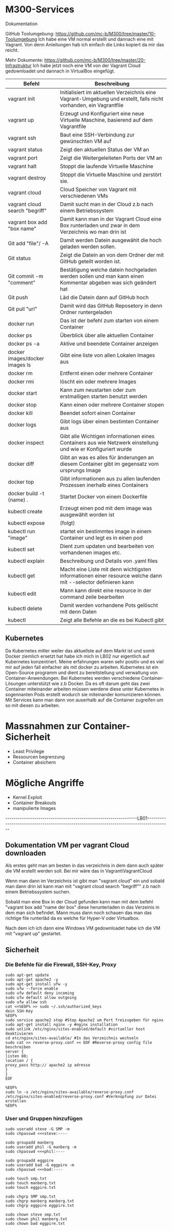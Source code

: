 # M300-Services
Dokumentation

GitHub Toolumgebung: https://github.com/mc-b/M300/tree/master/10-Toolumgebung
	Ich habe eine VM normal erstellt und dannach eine mit Vagrant.
    Von denn Anleitungen hab ich einfach die Links kopiert da mir das reicht.

Mehr Dokumente: https://github.com/mc-b/M300/tree/master/20-Infrastruktur
	Ich habe jetzt noch eine VM von der Vagrant Cloud gedownloadet und dannach in VirtualBox eingefügt.
	
  | Befehl                         | Beschreibung																										|
  |--------------------------------|--------------------------------------------------------------------------------------------------------------------|
  |vagrant init				   	   |Initialisiert im aktuellen Verzeichnis eine Vagrant-Umgebung und erstellt, falls nicht vorhanden, ein Vagrantfile   |
  |vagrant up					   |Erzeugt und Konfiguriert eine neue Virtuelle Maschine, basierend auf dem Vagrantfile                                |
  |vagrant ssh					   |Baut eine SSH-Verbindung zur gewünschten VM auf                                                                     |
  |vagrant status				   |Zeigt den aktuellen Status der VM an                                                                                |
  |vagrant port					   |Zeigt die Weitergeleiteten Ports der VM an                                                                          |
  |vagrant halt					   |Stoppt die laufende Virtuelle Maschine                                                                              |
  |vagrant destroy				   |Stoppt die Virtuelle Maschine und zerstört sie.                                                                     |
  |vagrant cloud                   |Cloud Speicher von Vagrant mit verschiedenen VMs																	|
  |vagrant cloud search "begriff"  |Damit sucht man in der Cloud z.b nach einem Betriebssystem															|
  |vagrant box add "box name"	   |Damit kann man in der Vagrant Cloud eine Box runterladen und zwar in dem Verzeichnis wo man drin ist				|
  |Git add "file"/ -A			   |Damit werden Datein ausgewählt die hoch geladen werden sollen.                                                      |
  |Git status                      |Zeigt die Datein an von dem Ordner der mit GitHub geteilt worden ist.                                               |
  |Git commit -m "comment"		   |Bestätigung welche datein hochgeladen werden sollen und man kann einen Kommentar abgeben was sich geändert hat      |
  |Git push                        |Läd die Datein dann auf GitHub hoch                                                                                 |
  |Git pull "url"                  |Damit wird das GitHub Reposetory in denn Ordner runtergeladen                                                       |
  |docker run 					   |Das ist der befehl zum starten von einem Container																	|
  |docker ps					   |Überblick über alle aktuellen Container																				|
  |docker ps -a					   |Aktive und beendete Container anzeigen																				|
  |docker images/docker images ls  |Gibt eine liste von allen Lokalen Images aus 																		|
  |docker rm					   |Entfernt einen oder mehrere Container																				|
  |docker rmi					   |löscht ein oder mehrere Images																						|
  |docker start					   |Kann zum neustarten oder zum erstmalligen starten benutzt werden													|
  |docker stop					   |Kann einen oder mehrere Container stopen																			|
  |docker kill 					   |Beendet sofort einen Container																						|
  |docker logs					   |Gibt logs über einen bestimten Container aus																		|
  |docker inspect				   |Gibt alle Wichtigen informationen eines Containers aus wie Netzwerk einstellung und wie er Konfiguriert wurde		|
  |docker diff					   |Gibt an was es alles für änderungen an diesem Container gibt im gegensatz vom ursprungs Image						|
  |docker top					   |Gibt informationen aus zu allen laufenden Prozessen inerhalb eines Containers										|
  |docker build -t (name) .		   |Startet Docker von einem Dockerfile																					|
  |kubectl create				   |Erzeugt einen pod mit dem image was ausgewählt worden ist															|
  |kubectl expose				   |(folgt)																												|
  |kubectl run "image"			   |startet ein bestimmtes image in einem Container und legt es in einen pod											|
  |kubectl set 					   |Dient zum updaten und bearbeiten von vorhandenen images etc.														|
  |kubectl explain 				   |Beschreibung und Details von .yaml files																			|
  |kubectl get                     |Macht eine Liste mit denn wichtigsten informationen einer resource welche dann mit --selector definieren kann		|
  |kubectl edit 				   |Mann kann direkt eine resource in der command zeile bearbeiten													    |
  |kubectl delete				   |Damit werden vorhandene Pots gelöscht mit denn Daten																|
  |kubectl						   |Zeigt alle Befehle an die es bei Kubectl gibt																		|
  
## Kubernetes

Da Kubernetes mitler weiler das aktuellste auf dem Markt ist und somit Docker ziemlich ersetzt hat habe ich mich in LB02 nur eigentlich auf Kubernetes
konzentriert. Meine erfahrungen waren sehr positiv und es viel mir auf jeden fall einfacher als mit docker zu arbeiten.
Kubernetes ist ein Open-Source programm und dient zu bereitstellung und verwaltung von Container-Anwendungen. Bei Kubernetes werden verschiedene Container-Lösungen
unterstützt wie z.b Docker. Da es oft darum geht das zwei Container miteinander arbeiten müssen werdene diese unter Kubernetes in sogennanten Pods erstellt wodurch sie
miteinander komunizieren können. Mit Services kann man dann von auserhalb auf die Container zugreifen um so mit diesen zu arbeiten.


# Massnahmen zur Container-Sicherheit
- Least Privilege
- Ressourcen begrenzung
- Container absichern

# Mögliche Angriffe
- Kernel Exploit
- Container Breakouts
- manipulierte Images

----------------------------------------------------------------LB01-----------------------------------------------------------------------------------------  
  
## Dokumentation VM per vagrant Cloud downloaden


Als erstes geht man am besten in das verzeichnis in dem dann auch später die VM erstellt werden soll.
Bei mir wäre das in Vagrant\VagrantCloud

Wenn man dann im Verzeichnis ist gibt man "vagrant cloud" ein und sobald man dann drin ist kann man
mit "vagrant cloud search "begriff"" z.b nach einem Betriebssystem suchen.

Sobald man eine Box in der Cloud gefunden kann man mit dem befehl "vagrant box add "name der box" diese herunterladen
in das Verzeinis in dem man sich befindet. Mann muss dann noch schauen das man das richtige file runterläd da es welche für Hyper-V oder Virtualbox.

Nach dem ich ich dann eine Windows VM gedownloadet habe ich die VM mit "vagrant up" gestartet.



## Sicherheit

### Die Befehle für die Firewall, SSH-Key, Proxy

```config.vm.provision "shell", inline: <<-SHELL
sudo apt-get update
sudo apt-get apache2 -y
sudo apt-get install ufw -y
sudo ufw --force enable
sudo ufw default deny incoming
sudo ufw default allow outgoing
sudo ufw allow ssh
cat <<%EOF% >> sudo ~/.ssh/authorized_keys
dein SSH-Key
%EOF%
sudo service apache2 stop #Stop Apache2 um Port freizugeben für nginx
sudo apt-get install nginx -y #nginx installation
sudo unlink /etc/nginx/sites-enabled/default #virtueller host deaktivieren
cd etc/nginx/sites-available/ #In das Verzeichnis wechseln
sudo cat >> reverse-proxy.conf << EOF #Reverse-proxy config file beschreiben
server {
listen 80;
location / {
proxy_pass http:// apache2 ip adresse
}
}
EOF

%EOF%
sudo ln -s /etc/nginx/sites-available/reverse-proxy.conf /etc/nginx/sites-enabled/reverse-proxy.conf #Verknüpfung zur Datei erstellen
%EOF%
```
### User und Gruppen hinzufügen

```sudo groupadd SMP
sudo useradd steve -G SMP -m
sudo chpasswd <<<steve:----

sudo groupadd manberg
sudo useradd phil -G manberg -m
sudo chpasswd <<<phil:----

sudo groupadd eggpire
sudo useradd bad -G eggpire -m
sudo chpasswd <<<bad:----

sudo touch smp.txt
sudo touch manberg.txt
sudo touch eggpire.txt

sudo chgrp SMP smp.txt
sudo chgrp manberg manberg.txt
sudo chgrp eggpire eggpire.txt

sudo chown steve smp.txt
sudo chown phil manberg.txt
sudo chown bad eggpire.txt
```